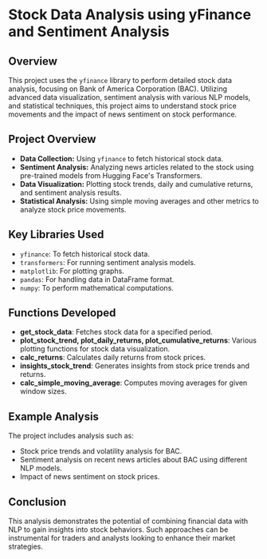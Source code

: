 # Stock Data Analysis using yFinance and Sentiment Analysis

## Overview
This project uses the `yfinance` library to perform detailed stock data analysis, focusing on Bank of America Corporation (BAC). Utilizing advanced data visualization, sentiment analysis with various NLP models, and statistical techniques, this project aims to understand stock price movements and the impact of news sentiment on stock performance.

## Project Overview
- **Data Collection:** Using `yfinance` to fetch historical stock data.
- **Sentiment Analysis:** Analyzing news articles related to the stock using pre-trained models from Hugging Face's Transformers.
- **Data Visualization:** Plotting stock trends, daily and cumulative returns, and sentiment analysis results.
- **Statistical Analysis:** Using simple moving averages and other metrics to analyze stock price movements.

## Key Libraries Used
- `yfinance`: To fetch historical stock data.
- `transformers`: For running sentiment analysis models.
- `matplotlib`: For plotting graphs.
- `pandas`: For handling data in DataFrame format.
- `numpy`: To perform mathematical computations.

## Functions Developed

- **get_stock_data**: Fetches stock data for a specified period.
- **plot_stock_trend, plot_daily_returns, plot_cumulative_returns**: Various plotting functions for stock data visualization.
- **calc_returns**: Calculates daily returns from stock prices.
- **insights_stock_trend**: Generates insights from stock price trends and returns.
- **calc_simple_moving_average**: Computes moving averages for given window sizes.

## Example Analysis
The project includes analysis such as:
- Stock price trends and volatility analysis for BAC.
- Sentiment analysis on recent news articles about BAC using different NLP models.
- Impact of news sentiment on stock prices.

## Conclusion
This analysis demonstrates the potential of combining financial data with NLP to gain insights into stock behaviors. Such approaches can be instrumental for traders and analysts looking to enhance their market strategies.
